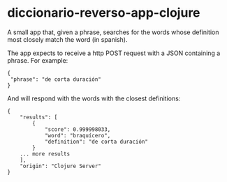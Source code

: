 # diccionario-reverso-app-clojure

A small app that, given a phrase, searches for the words whose definition most closely match the word (in spanish).

The app expects to receive a http POST request with a JSON containing a phrase. For example: 

    {
     "phrase": "de corta duración"
    }

And will respond with the words with the closest definitions: 
    
    {
        "results": [
            {
                "score": 0.999998033,
                "word": "braquícero",
                "definition": "de corta duración"
            }
        ... more results
        ],
        "origin": "Clojure Server"
    }
    

